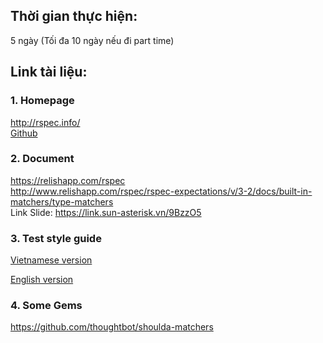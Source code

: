 ## Thời gian thực hiện:
5 ngày (Tối đa 10 ngày nếu đi part time)
## Link tài liệu:
### 1. Homepage
http://rspec.info/<br>
[Github](https://github.com/rspec/rspec)

### 2. Document
https://relishapp.com/rspec
<br>
http://www.relishapp.com/rspec/rspec-expectations/v/3-2/docs/built-in-matchers/type-matchers
<br>
Link Slide: https://link.sun-asterisk.vn/9BzzO5

### 3. Test style guide
[Vietnamese version](https://github.com/framgia/coding-standards/blob/master/vn/rails/test.md)

[English version](https://github.com/framgia/coding-standards/blob/master/eng/rails/test.md)

### 4. Some Gems
https://github.com/thoughtbot/shoulda-matchers

